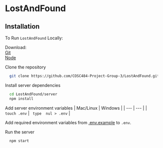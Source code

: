 # LostAndFound

## Installation

To Run `LostAndFound` Locally:

Download:\
[Git](https://git-scm.com/)\
[Node](https://nodejs.org/en/)

Clone the repository
```bash
  git clone https://github.com/COSC484-Project-Group-3/LostAndFound.git

```

Install server dependencies
```bash
  cd LostAndFound/server
  npm install
```

Add server environment variables
| Mac/Linux | Windows |
| --- | --- |
| `touch .env` | ` type  nul > .env` |

Add required environment variables from [.env.example](https://github.com/COSC484-Project-Group-3/LostAndFound/blob/main/server/.env.example) to `.env`.

Run the server
```bash
  npm start
```
